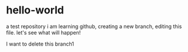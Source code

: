 # hello-world
a test repository
i am learning github, creating a new branch, editing this file.
let's see what will happen!

I want to delete this branch1
